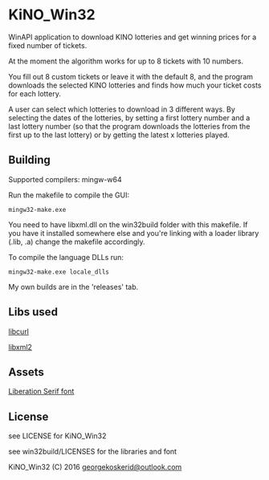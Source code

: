 # KiNO_Win32
WinAPI application to download KINO lotteries and get winning prices for a fixed number of tickets.

At the moment the algorithm works for up to 8 tickets with 10 numbers.

You fill out 8 custom tickets or leave it with the default 8, and the program downloads the selected KINO lotteries and finds 
how much your ticket costs for each lottery.

A user can select which lotteries to download in 3 different ways. By selecting the dates of the lotteries, by setting a first lottery number and a last lottery number 
(so that the program downloads the lotteries from the first up to the last lottery) or by getting the latest x lotteries played.

## Building

Supported compilers: mingw-w64

Run the makefile to compile the GUI:

    mingw32-make.exe

You need to have libxml.dll on the win32build folder with this makefile. If you have it installed somewhere else
and you're linking with a loader library (.lib, .a) change the makefile accordingly.

To compile the language DLLs run:

    mingw32-make.exe locale_dlls

My own builds are in the 'releases' tab.

## Libs used

[libcurl](http://curl.haxx.se/libcurl/)

[libxml2](http://xmlsoft.org/)

## Assets

[Liberation Serif font](https://www.fontsquirrel.com/fonts/liberation-serif)


## License

see LICENSE for KiNO_Win32

see win32build/LICENSES for the libraries and font

KiNO_Win32 (C) 2016 <georgekoskerid@outlook.com>
